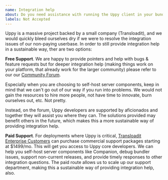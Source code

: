 ```yaml
---
name: Integration help
about: Do you need assistance with running the Uppy client in your bundler, or Companion on your own preferred server platform?
labels: Not Accepted
---
```


Uppy is a massive project backed by a small company (Transloadit), and we would quickly bleed ourselves dry if we were to resolve the integration issues of our non-paying userbase. In order to still provide integration help in a sustainable way, ther are two options:

**Free Support**. We are happy to provide pointers and help with bugs & feature requests but for deeper integration help (making things work on your platform, that already work for the larger community) please refer to our our [Community Forum](https://community.transloadit.com/c/uppy). 

Especially when you are choosing to self-host server components, keep in mind that we can't go out of our way if you run into problems. We would not gain the resources to hire more people, not have time to innovate, burn ourselves out, etc. Not pretty.

Instead, on the forum, Uppy developers are supported by aficionados and together they will assist you where they can. The solutions provided may benefit others in the future, which makes this a more sustainable way of providing integration help.

**Paid Support**. For deployments where Uppy is critical, [Transloadit Enterprise Customers](https://transloadit.com/pricing/) can purchase commercial support packages starting at $1499/mo. This will get you access to Uppy core developers. We can help you self-host server components like Companion, debug bundler issues, support non-current releases, and provide timely responses to other integration questions. The paid route allows us to scale up our support department, making this a sustainable way of providing integration help, also.
